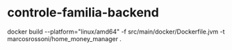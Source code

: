 # controle-familia-backend

docker build --platform="linux/amd64" -f src/main/docker/Dockerfile.jvm -t marcosrossoni/home_money_manager .
